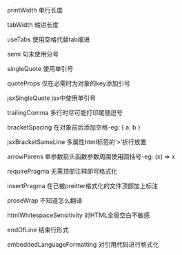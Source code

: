 printWidth
单行长度

tabWidth
缩进长度

useTabs
使用空格代替tab缩进

semi
句末使用分号

singleQuote
使用单引号

quoteProps
仅在必需时为对象的key添加引号

jsxSingleQuote
jsx中使用单引号

trailingComma
多行时尽可能打印尾随逗号

bracketSpacing
在对象前后添加空格-eg: { a: b }

jsxBracketSameLine
多属性html标签的‘>’折行放置

arrowParens
单参数箭头函数参数周围使用圆括号-eg: (x) => x

requirePragma
无需顶部注释即可格式化

insertPragma
在已被preitter格式化的文件顶部加上标注

proseWrap
不知道怎么翻译

htmlWhitespaceSensitivity
对HTML全局空白不敏感

endOfLine
结束行形式

embeddedLanguageFormatting
对引用代码进行格式化
